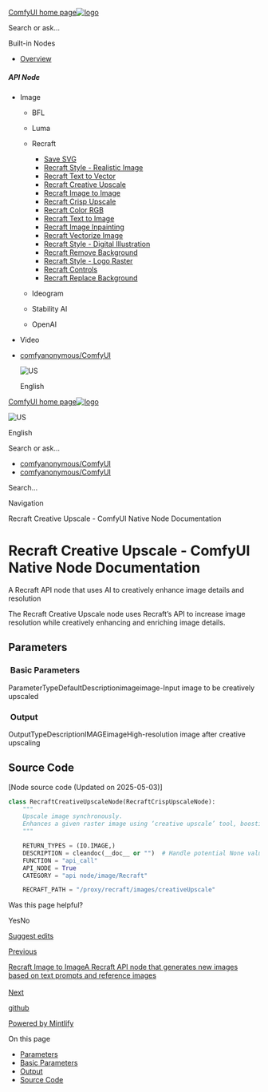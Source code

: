 [ComfyUI home page![logo](https://mintlify.s3.us-west-1.amazonaws.com/dripart/logo.png)](http://docs.comfy.org/)

Search or ask...

Built-in Nodes

- [Overview](http://docs.comfy.org/built-in-nodes/overview)

##### API Node

- Image
  
  - BFL
  - Luma
  - Recraft
    
    - [Save SVG](http://docs.comfy.org/built-in-nodes/api-node/image/recraft/save-svg)
    - [Recraft Style - Realistic Image](http://docs.comfy.org/built-in-nodes/api-node/image/recraft/recraft-style-realistic-image)
    - [Recraft Text to Vector](http://docs.comfy.org/built-in-nodes/api-node/image/recraft/recraft-text-to-vector)
    - [Recraft Creative Upscale](http://docs.comfy.org/built-in-nodes/api-node/image/recraft/recraft-creative-upscale)
    - [Recraft Image to Image](http://docs.comfy.org/built-in-nodes/api-node/image/recraft/recraft-image-to-image)
    - [Recraft Crisp Upscale](http://docs.comfy.org/built-in-nodes/api-node/image/recraft/recraft-crisp-upscale)
    - [Recraft Color RGB](http://docs.comfy.org/built-in-nodes/api-node/image/recraft/recraft-color-rgb)
    - [Recraft Text to Image](http://docs.comfy.org/built-in-nodes/api-node/image/recraft/recraft-text-to-image)
    - [Recraft Image Inpainting](http://docs.comfy.org/built-in-nodes/api-node/image/recraft/recraft-image-inpainting)
    - [Recraft Vectorize Image](http://docs.comfy.org/built-in-nodes/api-node/image/recraft/recraft-vectorize-image)
    - [Recraft Style - Digital Illustration](http://docs.comfy.org/built-in-nodes/api-node/image/recraft/recraft-style-digital-illustration)
    - [Recraft Remove Background](http://docs.comfy.org/built-in-nodes/api-node/image/recraft/recraft-remove-background)
    - [Recraft Style - Logo Raster](http://docs.comfy.org/built-in-nodes/api-node/image/recraft/recraft-style-logo-raster)
    - [Recraft Controls](http://docs.comfy.org/built-in-nodes/api-node/image/recraft/recraft-controls)
    - [Recraft Replace Background](http://docs.comfy.org/built-in-nodes/api-node/image/recraft/recraft-replace-background)
  - Ideogram
  - Stability AI
  - OpenAI
- Video

<!--THE END-->

- [comfyanonymous/ComfyUI](https://github.com/comfyanonymous/ComfyUI)
  
  ![US](https://purecatamphetamine.github.io/country-flag-icons/1x1/US.svg)
  
  English

[ComfyUI home page![logo](https://mintlify.s3.us-west-1.amazonaws.com/dripart/logo.png)](http://docs.comfy.org/)

![US](https://purecatamphetamine.github.io/country-flag-icons/1x1/US.svg)

English

Search or ask...

- [comfyanonymous/ComfyUI](https://github.com/comfyanonymous/ComfyUI)
- [comfyanonymous/ComfyUI](https://github.com/comfyanonymous/ComfyUI)

Search...

Navigation

Recraft Creative Upscale - ComfyUI Native Node Documentation

# Recraft Creative Upscale - ComfyUI Native Node Documentation

A Recraft API node that uses AI to creatively enhance image details and resolution

The Recraft Creative Upscale node uses Recraft’s API to increase image resolution while creatively enhancing and enriching image details.

## [​](http://docs.comfy.org#parameters) Parameters

### [​](http://docs.comfy.org#basic-parameters) Basic Parameters

ParameterTypeDefaultDescriptionimageimage-Input image to be creatively upscaled

### [​](http://docs.comfy.org#output) Output

OutputTypeDescriptionIMAGEimageHigh-resolution image after creative upscaling

## [​](http://docs.comfy.org#source-code) Source Code

\[Node source code (Updated on 2025-05-03)]

```python
class RecraftCreativeUpscaleNode(RecraftCrispUpscaleNode):
    """
    Upscale image synchronously.
    Enhances a given raster image using ‘creative upscale’ tool, boosting resolution with a focus on refining small details and faces.
    """

    RETURN_TYPES = (IO.IMAGE,)
    DESCRIPTION = cleandoc(__doc__ or "")  # Handle potential None value
    FUNCTION = "api_call"
    API_NODE = True
    CATEGORY = "api node/image/Recraft"

    RECRAFT_PATH = "/proxy/recraft/images/creativeUpscale"
```

Was this page helpful?

YesNo

[Suggest edits](https://github.com/comfy-org/docs/edit/main/built-in-nodes/api-node/image/recraft/recraft-creative-upscale.mdx)

[Previous](http://docs.comfy.org/built-in-nodes/api-node/image/recraft/recraft-text-to-vector)

[Recraft Image to ImageA Recraft API node that generates new images based on text prompts and reference images  
\
Next](http://docs.comfy.org/built-in-nodes/api-node/image/recraft/recraft-image-to-image)

[github](https://github.com/comfyanonymous/ComfyUI/)

[Powered by Mintlify](https://mintlify.com/preview-request?utm_campaign=poweredBy&utm_medium=referral&utm_source=docs.comfy.org)

On this page

- [Parameters](http://docs.comfy.org#parameters)
- [Basic Parameters](http://docs.comfy.org#basic-parameters)
- [Output](http://docs.comfy.org#output)
- [Source Code](http://docs.comfy.org#source-code)